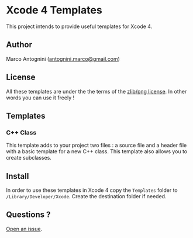 Xcode 4 Templates
=================

This project intends to provide useful templates for Xcode 4.


Author
------

Marco Antognini (antognini.marco@gmail.com)


License
-------

All these templates are under the the terms of the [zlib/png license](http://www.opensource.org/licenses/zlib-license.php).
In other words you can use it freely !


Templates
---------

### C++ Class
This template adds to your project two files : a source file and a header file with a basic template for a new C++ class.
This template also allows you to create subclasses.

Install
-------

In order to use these templates in Xcode 4 copy the `Templates` folder to `/Library/Developer/Xcode`. Create the destination folder if needed.


Questions ?
-----------

[Open an issue](https://github.com/mantognini/Xcode-4-Templates/issues/new).


